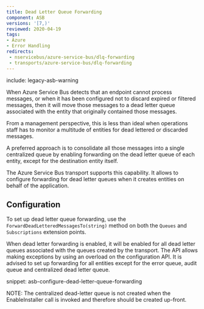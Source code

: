 ```yaml
---
title: Dead Letter Queue Forwarding
component: ASB
versions: '[7,)'
reviewed: 2020-04-19
tags:
- Azure
- Error Handling
redirects:
 - nservicebus/azure-service-bus/dlq-forwarding
 - transports/azure-service-bus/dlq-forwarding
---
```


include: legacy-asb-warning

When Azure Service Bus detects that an endpoint cannot process messages, or when it has been configured not to discard expired or filtered messages, then it will move those messages to a dead letter queue associated with the entity that originally contained those messages.

From a management perspective, this is less than ideal when operations staff has to monitor a multitude of entities for dead lettered or discarded messages.

A preferred approach is to consolidate all those messages into a single centralized queue by enabling forwarding on the dead letter queue of each entity, except for the destination entity itself.

The Azure Service Bus transport supports this capability. It allows to configure forwarding for dead letter queues when it creates entities on behalf of the application.


## Configuration

To set up dead letter queue forwarding, use the  `ForwardDeadLetteredMessagesTo(string)` method on both the `Queues` and `Subscriptions` extension points.

When dead letter forwarding is enabled, it will be enabled for all dead letter queues associated with the queues created by the transport. The API allows making exceptions by using an overload on the configuration API. It is advised to set up forwarding for all entities except for the error queue, audit queue and centralized dead letter queue.

snippet: asb-configure-dead-letter-queue-forwarding

NOTE: The centralized dead-letter queue is not created when the EnableInstaller call is invoked and therefore should be created up-front.
